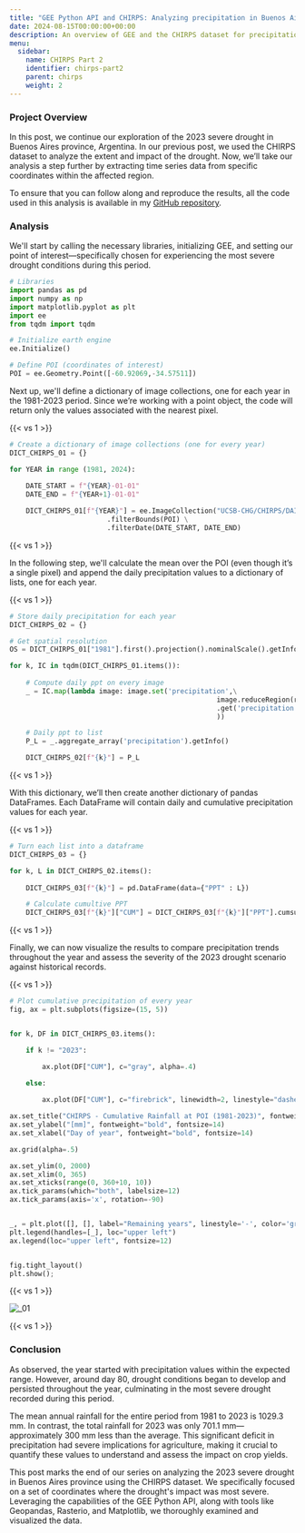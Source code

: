 ```yaml
---
title: "GEE Python API and CHIRPS: Analyzing precipitation in Buenos Aires - Part 2"
date: 2024-08-15T00:00:00+00:00
description: An overview of GEE and the CHIRPS dataset for precipitation analysis.
menu:
  sidebar:
    name: CHIRPS Part 2
    identifier: chirps-part2
    parent: chirps
    weight: 2
---
```


### Project Overview
In this post, we continue our exploration of the 2023 severe drought in Buenos Aires province, Argentina. In our previous post, we used the CHIRPS dataset to analyze the extent and impact of the drought. Now, we’ll take our analysis a step further by extracting time series data from specific coordinates within the affected region.

To ensure that you can follow along and reproduce the results, all the code used in this analysis is available in my [GitHub repository](https://github.com/jm-marcenaro/hugo-posts/tree/main/GEE%20Python%20API%20-%20CHIRPS).

### Analysis
We'll start by calling the necessary libraries, initializing GEE, and setting our point of interest—specifically chosen for experiencing the most severe drought conditions during this period.

```python
# Libraries
import pandas as pd
import numpy as np
import matplotlib.pyplot as plt
import ee
from tqdm import tqdm

# Initialize earth engine
ee.Initialize()

# Define POI (coordinates of interest)
POI = ee.Geometry.Point([-60.92069,-34.57511])
```

Next up, we'll define a dictionary of image collections, one for each year in the 1981-2023 period. Since we’re working with a point object, the code will return only the values associated with the nearest pixel.

{{< vs 1 >}}

```python
# Create a dictionary of image collections (one for every year)
DICT_CHIRPS_01 = {}

for YEAR in range (1981, 2024):
    
    DATE_START = f"{YEAR}-01-01"
    DATE_END = f"{YEAR+1}-01-01"

    DICT_CHIRPS_01[f"{YEAR}"] = ee.ImageCollection("UCSB-CHG/CHIRPS/DAILY") \
                        .filterBounds(POI) \
                        .filterDate(DATE_START, DATE_END)
```

{{< vs 1 >}}

In the following step, we'll calculate the mean over the POI (even though it’s a single pixel) and append the daily precipitation values to a dictionary of lists, one for each year.

{{< vs 1 >}}

```python
# Store daily precipitation for each year
DICT_CHIRPS_02 = {}

# Get spatial resolution
OS = DICT_CHIRPS_01["1981"].first().projection().nominalScale().getInfo()

for k, IC in tqdm(DICT_CHIRPS_01.items()):
    
    # Compute daily ppt on every image
    _ = IC.map(lambda image: image.set('precipitation',\
                                                   image.reduceRegion(reducer=ee.Reducer.mean(), geometry=POI, scale=OS)\
                                                   .get('precipitation')
                                                   ))

    # Daily ppt to list
    P_L = _.aggregate_array('precipitation').getInfo()

    DICT_CHIRPS_02[f"{k}"] = P_L
```
{{< vs 1 >}}

With this dictionary, we’ll then create another dictionary of pandas DataFrames. Each DataFrame will contain daily and cumulative precipitation values for each year.

{{< vs 1 >}}
```python
# Turn each list into a dataframe
DICT_CHIRPS_03 = {}

for k, L in DICT_CHIRPS_02.items():
    
    DICT_CHIRPS_03[f"{k}"] = pd.DataFrame(data={"PPT" : L})

    # Calculate cumultive PPT
    DICT_CHIRPS_03[f"{k}"]["CUM"] = DICT_CHIRPS_03[f"{k}"]["PPT"].cumsum()
```
{{< vs 1 >}}

Finally, we can now visualize the results to compare precipitation trends throughout the year and assess the severity of the 2023 drought scenario against historical records.

{{< vs 1 >}}
```python
# Plot cumulative precipitation of every year
fig, ax = plt.subplots(figsize=(15, 5))


for k, DF in DICT_CHIRPS_03.items():

    if k != "2023":

        ax.plot(DF["CUM"], c="gray", alpha=.4)

    else:
        
        ax.plot(DF["CUM"], c="firebrick", linewidth=2, linestyle="dashed", label="2023")

ax.set_title("CHIRPS - Cumulative Rainfall at POI (1981-2023)", fontweight="bold", fontsize=14)
ax.set_ylabel("[mm]", fontweight="bold", fontsize=14)
ax.set_xlabel("Day of year", fontweight="bold", fontsize=14)

ax.grid(alpha=.5)

ax.set_ylim(0, 2000)
ax.set_xlim(0, 365)
ax.set_xticks(range(0, 360+10, 10))
ax.tick_params(which="both", labelsize=12)
ax.tick_params(axis='x', rotation=-90)


_, = plt.plot([], [], label="Remaining years", linestyle='-', color='gray', alpha=.4)
plt.legend(handles=[_], loc="upper left")
ax.legend(loc="upper left", fontsize=12)


fig.tight_layout()
plt.show();
```
{{< vs 1 >}}

![_01](images/_01.png)

{{< vs 1 >}}

### Conclusion
As observed, the year started with precipitation values within the expected range. However, around day 80, drought conditions began to develop and persisted throughout the year, culminating in the most severe drought recorded during this period.

The mean annual rainfall for the entire period from 1981 to 2023 is 1029.3 mm. In contrast, the total rainfall for 2023 was only 701.1 mm—approximately 300 mm less than the average. This significant deficit in precipitation had severe implications for agriculture, making it crucial to quantify these values to understand and assess the impact on crop yields.

This post marks the end of our series on analyzing the 2023 severe drought in Buenos Aires province using the CHIRPS dataset. We specifically focused on a set of coordinates where the drought's impact was most severe. Leveraging the capabilities of the GEE Python API, along with tools like Geopandas, Rasterio, and Matplotlib, we thoroughly examined and visualized the data.